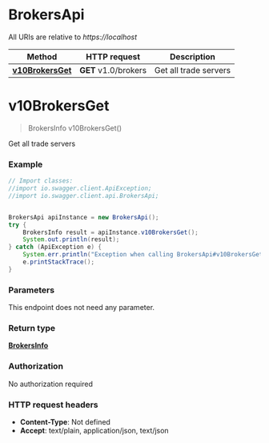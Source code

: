 # BrokersApi

All URIs are relative to *https://localhost*

Method | HTTP request | Description
------------- | ------------- | -------------
[**v10BrokersGet**](BrokersApi.md#v10BrokersGet) | **GET** v1.0/brokers | Get all trade servers


<a name="v10BrokersGet"></a>
# **v10BrokersGet**
> BrokersInfo v10BrokersGet()

Get all trade servers

### Example
```java
// Import classes:
//import io.swagger.client.ApiException;
//import io.swagger.client.api.BrokersApi;


BrokersApi apiInstance = new BrokersApi();
try {
    BrokersInfo result = apiInstance.v10BrokersGet();
    System.out.println(result);
} catch (ApiException e) {
    System.err.println("Exception when calling BrokersApi#v10BrokersGet");
    e.printStackTrace();
}
```

### Parameters
This endpoint does not need any parameter.

### Return type

[**BrokersInfo**](BrokersInfo.md)

### Authorization

No authorization required

### HTTP request headers

 - **Content-Type**: Not defined
 - **Accept**: text/plain, application/json, text/json

